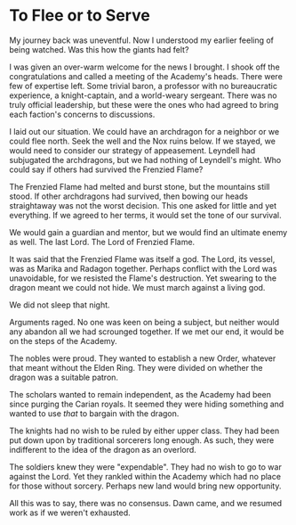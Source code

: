 # To Flee or to Serve

My journey back was uneventful. Now I understood my earlier feeling of being watched. Was this how the giants had felt?

I was given an over-warm welcome for the news I brought. I shook off the congratulations and called a meeting of the Academy's heads. There were few of expertise left. Some trivial baron, a professor with no bureaucratic experience, a knight-captain, and a world-weary sergeant. There was no truly official leadership, but these were the ones who had agreed to bring each faction's concerns to discussions.

I laid out our situation. We could have an archdragon for a neighbor or we could flee north. Seek the well and the Nox ruins below. If we stayed, we would need to consider our strategy of appeasement. Leyndell had subjugated the archdragons, but we had nothing of Leyndell's might. Who could say if others had survived the Frenzied Flame?

The Frenzied Flame had melted and burst stone, but the mountains still stood. If other archdragons had survived, then bowing our heads straightaway was not the worst decision. This one asked for little and yet everything. If we agreed to her terms, it would set the tone of our survival.

We would gain a guardian and mentor, but we would find an ultimate enemy as well. The last Lord. The Lord of Frenzied Flame.

It was said that the Frenzied Flame was itself a god. The Lord, its vessel, was as Marika and Radagon together. Perhaps conflict with the Lord was unavoidable, for we resisted the Flame's destruction. Yet swearing to the dragon meant we could not hide. We must march against a living god.

We did not sleep that night.

Arguments raged. No one was keen on being a subject, but neither would any abandon all we had scrounged together. If we met our end, it would be on the steps of the Academy.

The nobles were proud. They wanted to establish a new Order, whatever that meant without the Elden Ring. They were divided on whether the dragon was a suitable patron.

The scholars wanted to remain independent, as the Academy had been since purging the Carian royals. It seemed they were hiding something and wanted to use _that_ to bargain with the dragon.

The knights had no wish to be ruled by either upper class. They had been put down upon by traditional sorcerers long enough. As such, they were indifferent to the idea of the dragon as an overlord.

The soldiers knew they were "expendable". They had no wish to go to war against the Lord. Yet they rankled within the Academy which had no place for those without sorcery. Perhaps new land would bring new opportunity.

All this was to say, there was no consensus. Dawn came, and we resumed work as if we weren't exhausted.
